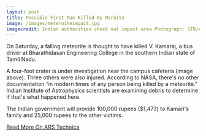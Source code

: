 ```yaml
---
layout: post
title: Possible First Man Killed By Meroite
image: /images/meteroiteimpact.jpg
imagecredit: Indian authorities check out impact area Photograph: STR/AFP/Getty Images
---
```


On Saturday, a falling meteorite is thought to have killed V. Kamaraj, a bus driver at Bharathidasan Engineering College in the southern Indian state of Tamil Nadu.

A four-foot crater is under investigation near the campus cafeteria (image above). Three others were also injured. According to NASA, there's no other documentation “in modern times of any person being killed by a meteorite." Indian Institute of Astrophysics scientists are examining debris to determine if that's what happened here.

The Indian government will provide 100,000 rupees ($1,473) to Kamari's family and 25,000 rupees to the other victims.

[Read More On ARS Technica](http://arstechnica.com/science/2016/02/indian-man-could-be-first-recorded-human-fatality-due-to-a-meteorite/)

